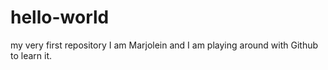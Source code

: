 # hello-world
my very first repository
I am Marjolein and I am playing around with Github to learn it.
